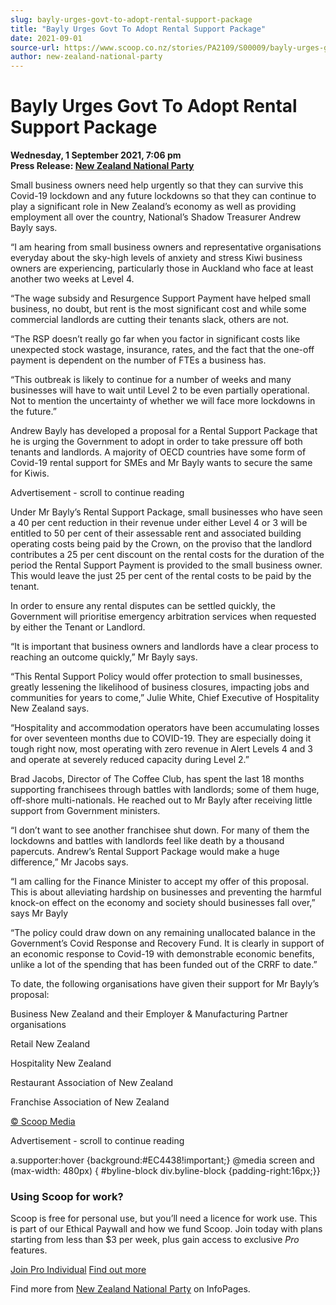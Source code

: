 ```yaml
---
slug: bayly-urges-govt-to-adopt-rental-support-package
title: "Bayly Urges Govt To Adopt Rental Support Package"
date: 2021-09-01
source-url: https://www.scoop.co.nz/stories/PA2109/S00009/bayly-urges-govt-to-adopt-rental-support-package.htm
author: new-zealand-national-party
---
```

Bayly Urges Govt To Adopt Rental Support Package
================================================

**Wednesday, 1 September 2021, 7:06 pm**  
**Press Release: [New Zealand National Party](https://info.scoop.co.nz/New_Zealand_National_Party)**

Small business owners need help urgently so that they can survive this Covid-19 lockdown and any future lockdowns so that they can continue to play a significant role in New Zealand’s economy as well as providing employment all over the country, National’s Shadow Treasurer Andrew Bayly says.

“I am hearing from small business owners and representative organisations everyday about the sky-high levels of anxiety and stress Kiwi business owners are experiencing, particularly those in Auckland who face at least another two weeks at Level 4.

“The wage subsidy and Resurgence Support Payment have helped small business, no doubt, but rent is the most significant cost and while some commercial landlords are cutting their tenants slack, others are not.

“The RSP doesn’t really go far when you factor in significant costs like unexpected stock wastage, insurance, rates, and the fact that the one-off payment is dependent on the number of FTEs a business has.

“This outbreak is likely to continue for a number of weeks and many businesses will have to wait until Level 2 to be even partially operational. Not to mention the uncertainty of whether we will face more lockdowns in the future.”

Andrew Bayly has developed a proposal for a Rental Support Package that he is urging the Government to adopt in order to take pressure off both tenants and landlords. A majority of OECD countries have some form of Covid-19 rental support for SMEs and Mr Bayly wants to secure the same for Kiwis.

Advertisement - scroll to continue reading





Under Mr Bayly’s Rental Support Package, small businesses who have seen a 40 per cent reduction in their revenue under either Level 4 or 3 will be entitled to 50 per cent of their assessable rent and associated building operating costs being paid by the Crown, on the proviso that the landlord contributes a 25 per cent discount on the rental costs for the duration of the period the Rental Support Payment is provided to the small business owner. This would leave the just 25 per cent of the rental costs to be paid by the tenant.

In order to ensure any rental disputes can be settled quickly, the Government will prioritise emergency arbitration services when requested by either the Tenant or Landlord.

“It is important that business owners and landlords have a clear process to reaching an outcome quickly,” Mr Bayly says.

“This Rental Support Policy would offer protection to small businesses, greatly lessening the likelihood of business closures, impacting jobs and communities for years to come,” Julie White, Chief Executive of Hospitality New Zealand says.

“Hospitality and accommodation operators have been accumulating losses for over seventeen months due to COVID-19. They are especially doing it tough right now, most operating with zero revenue in Alert Levels 4 and 3 and operate at severely reduced capacity during Level 2.”

Brad Jacobs, Director of The Coffee Club, has spent the last 18 months supporting franchisees through battles with landlords; some of them huge, off-shore multi-nationals. He reached out to Mr Bayly after receiving little support from Government ministers.

“I don’t want to see another franchisee shut down. For many of them the lockdowns and battles with landlords feel like death by a thousand papercuts. Andrew’s Rental Support Package would make a huge difference,” Mr Jacobs says.

“I am calling for the Finance Minister to accept my offer of this proposal. This is about alleviating hardship on businesses and preventing the harmful knock-on effect on the economy and society should businesses fall over,” says Mr Bayly

“The policy could draw down on any remaining unallocated balance in the Government’s Covid Response and Recovery Fund. It is clearly in support of an economic response to Covid-19 with demonstrable economic benefits, unlike a lot of the spending that has been funded out of the CRRF to date.”

To date, the following organisations have given their support for Mr Bayly’s proposal:

Business New Zealand and their Employer & Manufacturing Partner organisations

Retail New Zealand

Hospitality New Zealand

Restaurant Association of New Zealand

Franchise Association of New Zealand

[© Scoop Media](http://www.scoop.co.nz/about/terms.html)  

Advertisement - scroll to continue reading



a.supporter:hover {background:#EC4438!important;} @media screen and (max-width: 480px) { #byline-block div.byline-block {padding-right:16px;}}

### Using Scoop for work?

Scoop is free for personal use, but you’ll need a licence for work use. This is part of our Ethical Paywall and how we fund Scoop. Join today with plans starting from less than $3 per week, plus gain access to exclusive _Pro_ features.  
  
[Join Pro Individual](https://pro.scoop.co.nz/Individual/?from=ProIn24) [Find out more](https://pro.scoop.co.nz/using-scoop-for-work/?from=ProIn24)

Find more from [New Zealand National Party](https://info.scoop.co.nz/New_Zealand_National_Party) on InfoPages.